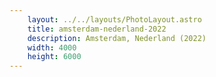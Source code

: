 ```yaml
---
    layout: ../../layouts/PhotoLayout.astro
    title: amsterdam-nederland-2022
    description: Amsterdam, Nederland (2022)
    width: 4000
    height: 6000
---
```

